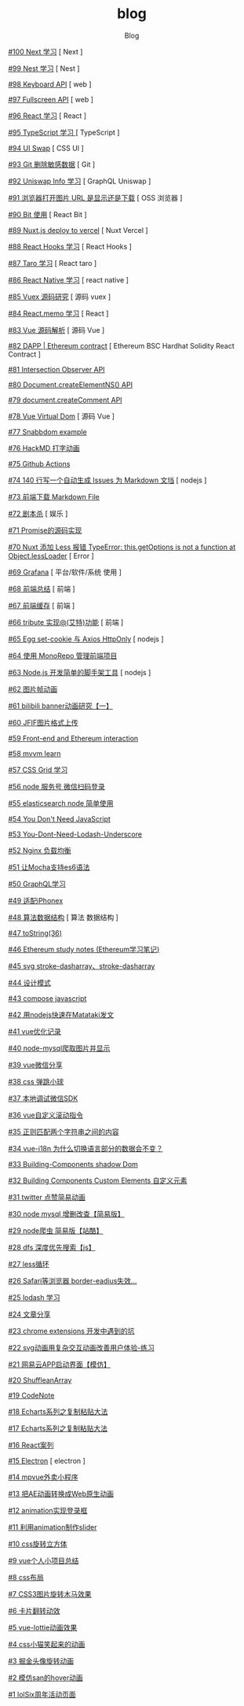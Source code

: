 <div align="center">
<h1>blog</h1>
<p>Blog</p>
</div>

[#100 Next 学习](https://github.com/xiaotiandada/blog/issues/100) [ Next ]

[#99 Nest 学习](https://github.com/xiaotiandada/blog/issues/99) [ Nest ]

[#98 Keyboard API](https://github.com/xiaotiandada/blog/issues/98) [ web ]

[#97 Fullscreen API](https://github.com/xiaotiandada/blog/issues/97) [ web ]

[#96 React 学习](https://github.com/xiaotiandada/blog/issues/96) [ React ]

[#95 TypeScript 学习 ](https://github.com/xiaotiandada/blog/issues/95) [ TypeScript ]

[#94 UI Swap](https://github.com/xiaotiandada/blog/issues/94) [ CSS  UI ]

[#93 Git 删除敏感数据](https://github.com/xiaotiandada/blog/issues/93) [ Git ]

[#92 Uniswap Info 学习](https://github.com/xiaotiandada/blog/issues/92) [ GraphQL  Uniswap ]

[#91 浏览器打开图片 URL 是显示还是下载](https://github.com/xiaotiandada/blog/issues/91) [ OSS  浏览器 ]

[#90 Bit 使用](https://github.com/xiaotiandada/blog/issues/90) [ React  Bit ]

[#89 Nuxt.js deploy to vercel](https://github.com/xiaotiandada/blog/issues/89) [ Nuxt  Vercel ]

[#88 React Hooks 学习](https://github.com/xiaotiandada/blog/issues/88) [ React  Hooks ]

[#87 Taro 学习](https://github.com/xiaotiandada/blog/issues/87) [ React  taro ]

[#86 React Native 学习](https://github.com/xiaotiandada/blog/issues/86) [ react native ]

[#85 Vuex 源码研究](https://github.com/xiaotiandada/blog/issues/85) [ 源码  vuex ]

[#84 React.memo 学习](https://github.com/xiaotiandada/blog/issues/84) [ React ]

[#83 Vue 源码解析](https://github.com/xiaotiandada/blog/issues/83) [ 源码  Vue ]

[#82 DAPP | Ethereum contract](https://github.com/xiaotiandada/blog/issues/82) [ Ethereum  BSC  Hardhat  Solidity  React  Contract ]

[#81 Intersection Observer API](https://github.com/xiaotiandada/blog/issues/81) 

[#80 Document.createElementNS() API](https://github.com/xiaotiandada/blog/issues/80) 

[#79 document.createComment API](https://github.com/xiaotiandada/blog/issues/79) 

[#78 Vue Virtual Dom](https://github.com/xiaotiandada/blog/issues/78) [ 源码  Vue ]

[#77 Snabbdom example](https://github.com/xiaotiandada/blog/issues/77) 

[#76 HackMD 打字动画](https://github.com/xiaotiandada/blog/issues/76) 

[#75 Github Actions](https://github.com/xiaotiandada/blog/issues/75) 

[#74 140 行写一个自动生成 Issues 为 Markdown 文垱](https://github.com/xiaotiandada/blog/issues/74) [ nodejs ]

[#73 前端下载 Markdown File](https://github.com/xiaotiandada/blog/issues/73) 

[#72 剧本杀](https://github.com/xiaotiandada/blog/issues/72) [ 娱乐 ]

[#71 Promise的源码实现](https://github.com/xiaotiandada/blog/issues/71) 

[#70 Nuxt 添加 Less 报错 TypeError: this.getOptions is not a function at Object.lessLoader](https://github.com/xiaotiandada/blog/issues/70) [ Error ]

[#69 Grafana](https://github.com/xiaotiandada/blog/issues/69) [ 平台/软件/系统 使用 ]

[#68 前端总结](https://github.com/xiaotiandada/blog/issues/68) [ 前端 ]

[#67 前端缓存](https://github.com/xiaotiandada/blog/issues/67) [ 前端 ]

[#66 tribute 实现@(艾特)功能](https://github.com/xiaotiandada/blog/issues/66) [ 前端 ]

[#65 Egg set-cookie 与 Axios   HttpOnly](https://github.com/xiaotiandada/blog/issues/65) [ nodejs ]

[#64 使用 MonoRepo 管理前端项目](https://github.com/xiaotiandada/blog/issues/64) 

[#63 Node.js 开发简单的脚手架工具](https://github.com/xiaotiandada/blog/issues/63) [ nodejs ]

[#62 图片帧动画](https://github.com/xiaotiandada/blog/issues/62) 

[#61 bilibili banner动画研究【一】](https://github.com/xiaotiandada/blog/issues/61) 

[#60 JFIF图片格式上传](https://github.com/xiaotiandada/blog/issues/60) 

[#59 Front-end and Ethereum interaction](https://github.com/xiaotiandada/blog/issues/59) 

[#58  mvvm learn](https://github.com/xiaotiandada/blog/issues/58) 

[#57 CSS Grid 学习](https://github.com/xiaotiandada/blog/issues/57) 

[#56 node 服务号 微信扫码登录](https://github.com/xiaotiandada/blog/issues/56) 

[#55 elasticsearch node 简单使用](https://github.com/xiaotiandada/blog/issues/55) 

[#54 You Don't Need JavaScript](https://github.com/xiaotiandada/blog/issues/54) 

[#53  You-Dont-Need-Lodash-Underscore](https://github.com/xiaotiandada/blog/issues/53) 

[#52 Nginx 负载均衡](https://github.com/xiaotiandada/blog/issues/52) 

[#51 让Mocha支持es6语法](https://github.com/xiaotiandada/blog/issues/51) 

[#50 GraphQL学习](https://github.com/xiaotiandada/blog/issues/50) 

[#49 适配iPhonex](https://github.com/xiaotiandada/blog/issues/49) 

[#48 算法数据结构](https://github.com/xiaotiandada/blog/issues/48) [ 算法  数据结构 ]

[#47 toString(36)](https://github.com/xiaotiandada/blog/issues/47) 

[#46 Ethereum study notes (Ethereum学习笔记)](https://github.com/xiaotiandada/blog/issues/46) 

[#45 svg stroke-dasharray、stroke-dasharray](https://github.com/xiaotiandada/blog/issues/45) 

[#44 设计模式](https://github.com/xiaotiandada/blog/issues/44) 

[#43 compose javascript](https://github.com/xiaotiandada/blog/issues/43) 

[#42 用nodejs快速在Matataki发文](https://github.com/xiaotiandada/blog/issues/42) 

[#41 vue优化记录](https://github.com/xiaotiandada/blog/issues/41) 

[#40 node-mysql爬取图片并显示](https://github.com/xiaotiandada/blog/issues/40) 

[#39 vue微信分享](https://github.com/xiaotiandada/blog/issues/39) 

[#38 css 弹跳小球](https://github.com/xiaotiandada/blog/issues/38) 

[#37 本地调试微信SDK](https://github.com/xiaotiandada/blog/issues/37) 

[#36  vue自定义滚动指令](https://github.com/xiaotiandada/blog/issues/36) 

[#35 正则匹配两个字符串之间的内容](https://github.com/xiaotiandada/blog/issues/35) 

[#34  vue-i18n 为什么切换语言部分的数据会不变？](https://github.com/xiaotiandada/blog/issues/34) 

[#33 Building-Components shadow Dom](https://github.com/xiaotiandada/blog/issues/33) 

[#32 Building Components Custom Elements 自定义元素](https://github.com/xiaotiandada/blog/issues/32) 

[#31 twitter 点赞简易动画](https://github.com/xiaotiandada/blog/issues/31) 

[#30 node mysql 增删改查【简易版】](https://github.com/xiaotiandada/blog/issues/30) 

[#29 node爬虫 简易版【站酷】](https://github.com/xiaotiandada/blog/issues/29) 

[#28  dfs 深度优先搜索【js】](https://github.com/xiaotiandada/blog/issues/28) 

[#27 less循环](https://github.com/xiaotiandada/blog/issues/27) 

[#26 Safari等浏览器 border-eadius失效...](https://github.com/xiaotiandada/blog/issues/26) 

[#25 lodash 学习](https://github.com/xiaotiandada/blog/issues/25) 

[#24 文章分享](https://github.com/xiaotiandada/blog/issues/24) 

[#23 chrome extensions 开发中遇到的坑](https://github.com/xiaotiandada/blog/issues/23) 

[#22 svg动画用复杂交互动画改善用户体验-练习](https://github.com/xiaotiandada/blog/issues/22) 

[#21 网易云APP启动界面【模仿】](https://github.com/xiaotiandada/blog/issues/21) 

[#20 ShuffleanArray](https://github.com/xiaotiandada/blog/issues/20) 

[#19 CodeNote](https://github.com/xiaotiandada/blog/issues/19) 

[#18 Echarts系列之复制粘贴大法](https://github.com/xiaotiandada/blog/issues/18) 

[#17  Echarts系列之复制粘贴大法](https://github.com/xiaotiandada/blog/issues/17) 

[#16 React案列](https://github.com/xiaotiandada/blog/issues/16) 

[#15 Electron](https://github.com/xiaotiandada/blog/issues/15) [ electron ]

[#14 mpvue外卖小程序](https://github.com/xiaotiandada/blog/issues/14) 

[#13 把AE动画转换成Web原生动画](https://github.com/xiaotiandada/blog/issues/13) 

[#12  animation实现登录框](https://github.com/xiaotiandada/blog/issues/12) 

[#11 利用animation制作slider](https://github.com/xiaotiandada/blog/issues/11) 

[#10 css旋转立方体](https://github.com/xiaotiandada/blog/issues/10) 

[#9 vue个人小项目总结](https://github.com/xiaotiandada/blog/issues/9) 

[#8 css布局](https://github.com/xiaotiandada/blog/issues/8) 

[#7 CSS3图片旋转木马效果](https://github.com/xiaotiandada/blog/issues/7) 

[#6 卡片翻转动效](https://github.com/xiaotiandada/blog/issues/6) 

[#5 vue-lottie动画效果](https://github.com/xiaotiandada/blog/issues/5) 

[#4 css小猫笑起来的动画](https://github.com/xiaotiandada/blog/issues/4) 

[#3 掘金头像旋转动画](https://github.com/xiaotiandada/blog/issues/3) 

[#2 模仿san的hover动画](https://github.com/xiaotiandada/blog/issues/2) 

[#1 lolSix周年活动页面](https://github.com/xiaotiandada/blog/issues/1) 

